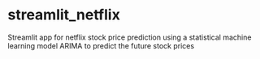 # streamlit_netflix


Streamlit app for netflix stock price prediction using a statistical machine learning model ARIMA to predict the future stock prices
